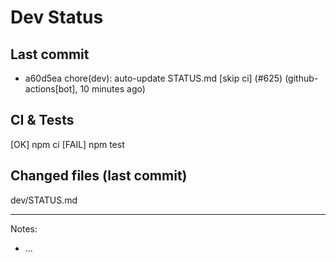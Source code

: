 # Dev Status

## Last commit
- a60d5ea chore(dev): auto-update STATUS.md [skip ci] (#625) (github-actions[bot], 10 minutes ago)
## CI & Tests
[OK] npm ci
[FAIL] npm test

## Changed files (last commit)
dev/STATUS.md

---
Notes:
- ...
